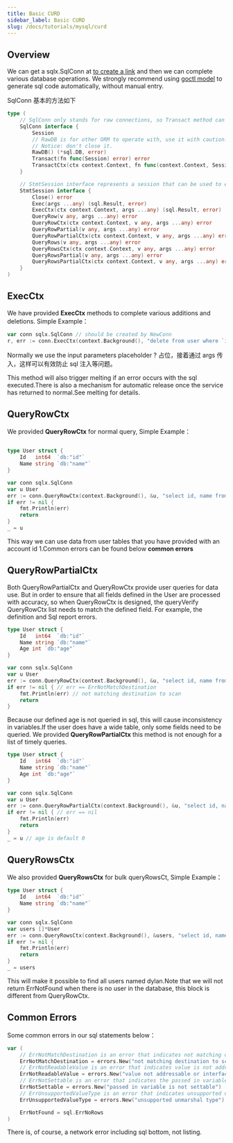 ```yaml
---
title: Basic CURD
sidebar_label: Basic CURD
slug: /docs/tutorials/mysql/curd
---
```


## Overview

We can get a sqlx.SqlConn at [to create a link](/docs/tutorials/mysql/connection) and then we can complete various database operations. We strongly recommend using [goctl model](/docs/tutorials/cli/model) to generate sql code automatically, without manual entry.

SqlConn 基本的方法如下

```go
type (
    // SqlConn only stands for raw connections, so Transact method can be called.
    SqlConn interface {
        Session
        // RawDB is for other ORM to operate with, use it with caution.
        // Notice: don't close it.
        RawDB() (*sql.DB, error)
        Transact(fn func(Session) error) error
        TransactCtx(ctx context.Context, fn func(context.Context, Session) error) error
    }

    // StmtSession interface represents a session that can be used to execute statements.
    StmtSession interface {
        Close() error
        Exec(args ...any) (sql.Result, error)
        ExecCtx(ctx context.Context, args ...any) (sql.Result, error)
        QueryRow(v any, args ...any) error
        QueryRowCtx(ctx context.Context, v any, args ...any) error
        QueryRowPartial(v any, args ...any) error
        QueryRowPartialCtx(ctx context.Context, v any, args ...any) error
        QueryRows(v any, args ...any) error
        QueryRowsCtx(ctx context.Context, v any, args ...any) error
        QueryRowsPartial(v any, args ...any) error
        QueryRowsPartialCtx(ctx context.Context, v any, args ...any) error
    }
)
```

## ExecCtx

We have provided **ExecCtx** methods to complete various additions and deletions. Simple Example：

```go
var conn sqlx.SqlConn // should be created by NewConn
r, err := conn.ExecCtx(context.Background(), "delete from user where `id` = ?", 1)
```

Normally we use the input parameters placeholder ? 占位，接着通过 args 传入，这样可以有效防止 sql 注入等问题。

This method will also trigger melting if an error occurs with the sql executed.There is also a mechanism for automatic release once the service has returned to normal.See melting for details.

## QueryRowCtx

We provided **QueryRowCtx** for normal query, Simple Example：

```go

type User struct {
    Id   int64  `db:"id"`
    Name string `db:"name"`
}

var conn sqlx.SqlConn
var u User
err := conn.QueryRowCtx(context.Background(), &u, "select id, name from user where id = ? limit 1", 1)
if err != nil {
    fmt.Println(err)
    return
}
_ = u
```

This way we can use data from user tables that you have provided with an account id 1.Common errors can be found below **common errors**

## QueryRowPartialCtx

Both QueryRowPartialCtx and QueryRowCtx provide user queries for data use. But in order to ensure that all fields defined in the User are processed with accuracy, so when QueryRowCtx is designed, the queryVerify QueryRowCtx list needs to match the defined field. For example, the definition and Sql report errors.

```go
type User struct {
    Id   int64  `db:"id"`
    Name string `db:"name"`
    Age int `db:"age"`
}

var conn sqlx.SqlConn
var u User
err := conn.QueryRowCtx(context.Background(), &u, "select id, name from user where id = ? limit 1", 1)
if err != nil { // err == ErrNotMatchDestination
    fmt.Println(err) // not matching destination to scan
    return
}
```

Because our defined age is not queried in sql, this will cause inconsistency in variables.If the user does have a wide table, only some fields need to be queried. We provided  **QueryRowPartialCtx** this method is not enough for a list of timely queries.

```go
type User struct {
    Id   int64  `db:"id"`
    Name string `db:"name"`
    Age int `db:"age"`
}

var conn sqlx.SqlConn
var u User
err := conn.QueryRowPartialCtx(context.Background(), &u, "select id, name from user where id = ? limit 1", 1)
if err != nil { // err == nil
    fmt.Println(err) 
    return
}
_ = u // age is default 0
```

## QueryRowsCtx

We also provided **QueryRowsCtx** for bulk queryRowsCt, Simple Example：

```go
type User struct {
    Id   int64  `db:"id"`
    Name string `db:"name"`
}

var conn sqlx.SqlConn
var users []*User
err := conn.QueryRowsCtx(context.Background(), &users, "select id, name from user where name = ?", "dylan")
if err != nil {
    fmt.Println(err)
    return
}
_ = users
```

This will make it possible to find all users named dylan.Note that we will not return ErrNotFound when there is no user in the database, this block is different from QueryRowCtx.

## Common Errors

Some common errors in our sql statements below：

```go
var (
    // ErrNotMatchDestination is an error that indicates not matching destination to scan.
    ErrNotMatchDestination = errors.New("not matching destination to scan")
    // ErrNotReadableValue is an error that indicates value is not addressable or interfaceable.
    ErrNotReadableValue = errors.New("value not addressable or interfaceable")
    // ErrNotSettable is an error that indicates the passed in variable is not settable.
    ErrNotSettable = errors.New("passed in variable is not settable")
    // ErrUnsupportedValueType is an error that indicates unsupported unmarshal type.
    ErrUnsupportedValueType = errors.New("unsupported unmarshal type")

    ErrNotFound = sql.ErrNoRows
)
```

There is, of course, a network error including sql bottom, not listing.
